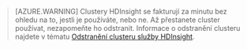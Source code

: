 

> [AZURE.WARNING] Clustery HDInsight se fakturují za minutu bez ohledu na to, jestli je používáte, nebo ne. Až přestanete cluster používat, nezapomeňte ho odstranit. Informace o odstranění clusteru najdete v tématu [Odstranění clusteru služby HDInsight](../articles/hdinsight/hdinsight-delete-cluster.md).




<!--HONumber=sep16_HO2-->


